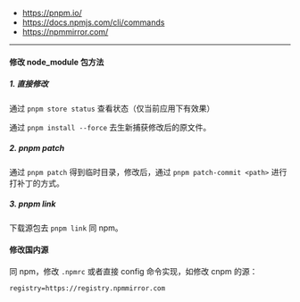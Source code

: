 - https://pnpm.io/
- https://docs.npmjs.com/cli/commands
- https://npmmirror.com/

---

#### 修改 node_module 包方法

##### 1. 直接修改

通过 `pnpm store status` 查看状态（仅当前应用下有效果）

通过 `pnpm install --force` 去生新捕获修改后的原文件。

##### 2. pnpm patch

通过 `pnpm patch` 得到临时目录，修改后，通过 `pnpm patch-commit <path>` 进行打补丁的方式。

##### 3. pnpm link

下载源包去 `pnpm link` 同 npm。

#### 修改国内源

同 npm，修改 `.npmrc` 或者直接 config 命令实现，如修改 cnpm 的源：

```
registry=https://registry.npmmirror.com
```
